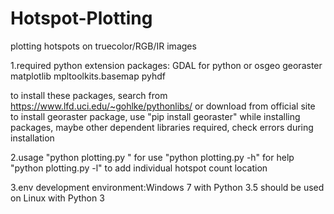 # Hotspot-Plotting
plotting hotspots on truecolor/RGB/IR images

1.required python extension packages:
 GDAL for python or osgeo
 georaster
 matplotlib
 mpltoolkits.basemap
 pyhdf
 
 to install these packages, search from https://www.lfd.uci.edu/~gohlke/pythonlibs/ or download from official site
 to install georaster package, use "pip install georaster"
 while installing packages, maybe other dependent libraries required, check errors during installation

2.usage
 "python plotting.py <absolute path of geotiff> <absolute path of HDF>" for use
 "python plotting.py -h" for help
 "python plotting.py <absolute path of geotiff> <absolute path of HDF> -l" to add individual hotspot count location

3.env
 development environment:Windows 7 with Python 3.5
 should be used on Linux with Python 3
